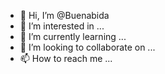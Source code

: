 - 👋 Hi, I’m @Buenabida
- 👀 I’m interested in ...
- 🌱 I’m currently learning ...
- 💞️ I’m looking to collaborate on ...
- 📫 How to reach me ...

<!---
Buenabida/Buenabida is a ✨ special ✨ repository because its `README.md` (this file) appears on your GitHub profile.
You can click the Preview link to take a look at your changes.
--->

